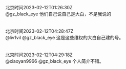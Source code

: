 北京时间2023-02-12T01:26:30Z<br>@gz_black_eye 他们自己说自己是大白，不是我说的<br><br><br>北京时间2023-02-12T04:28:47Z<br>@liv1vil @gz_black_eye 这是这些维权的大白自己建的号。<br><br><br>北京时间2023-02-12T04:29:18Z<br>@xiaoyan9966 @gz_black_eye 个人简介不错。<br><br><br>